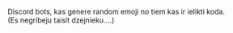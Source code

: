 Discord bots, kas genere random emoji no tiem kas ir ielikti koda.<br>
(Es negribeju taisit dzejnieku....)
